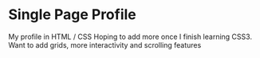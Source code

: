 # Single Page Profile
 My profile in HTML / CSS
 Hoping to add more once I finish learning CSS3. Want to add grids, more interactivity and scrolling features
